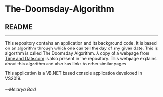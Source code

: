 # The-Doomsday-Algorithm

## README
------------------------------------------------------------------------------------------------------------------------------------------------

This repository contains an application and its background code. It is based on an algorithm through which one can tell the day of any given date. This is algorithm is called The Doomsday Algorithm. A copy of a webpage from [Time and Date.com](https://www.timeanddate.com/date/doomsday-weekday.html) is also present in the repository. This webpage explains about this algorithm and also has links to other similar pages. 

This application is a VB.NET based console application developed in VS2019. 


###### --Metarya Baid
